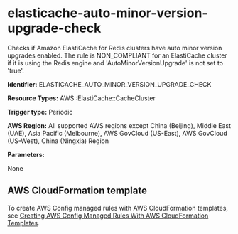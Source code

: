 # elasticache\-auto\-minor\-version\-upgrade\-check<a name="elasticache-auto-minor-version-upgrade-check"></a>

Checks if Amazon ElastiCache for Redis clusters have auto minor version upgrades enabled\. The rule is NON\_COMPLIANT for an ElastiCache cluster if it is using the Redis engine and 'AutoMinorVersionUpgrade' is not set to 'true'\. 

**Identifier:** ELASTICACHE\_AUTO\_MINOR\_VERSION\_UPGRADE\_CHECK

**Resource Types:** AWS::ElastiCache::CacheCluster

**Trigger type:** Periodic

**AWS Region:** All supported AWS regions except China \(Beijing\), Middle East \(UAE\), Asia Pacific \(Melbourne\), AWS GovCloud \(US\-East\), AWS GovCloud \(US\-West\), China \(Ningxia\) Region

**Parameters:**

None  

## AWS CloudFormation template<a name="w2aac12c33c15b9d291c17"></a>

To create AWS Config managed rules with AWS CloudFormation templates, see [Creating AWS Config Managed Rules With AWS CloudFormation Templates](aws-config-managed-rules-cloudformation-templates.md)\.
